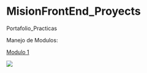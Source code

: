 # MisionFrontEnd_Proyects
Portafolio_Practicas


Manejo de Modulos:

[Modulo 1](Modulo1)

<a href="Modulo1"> <img src="https://img.shields.io/badge/Teams%20-Sesiones%20Grabadas%E2%86%92-gray.svg?colorA=655BE1&colorB=4F44D6&style=for-the-badge"/> </a>
